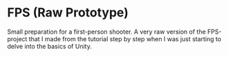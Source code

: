 # FPS (Raw Prototype)
Small preparation for a first-person shooter.
A very raw version of the FPS-project 
that I made from the tutorial step by step 
when I was just starting to delve into the basics of Unity.
